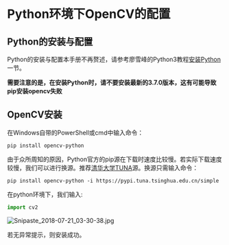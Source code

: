 # Python环境下OpenCV的配置

## Python的安装与配置

Python的安装与配置本手册不再赘述，请参考廖雪峰的Python3教程[安装Python](https://www.liaoxuefeng.com/wiki/0014316089557264a6b348958f449949df42a6d3a2e542c000/0014316090478912dab2a3a9e8f4ed49d28854b292f85bb000)一节。

**需要注意的是，在安装Python时，请不要安装最新的3.7.0版本，这有可能导致pip安装opencv失败**

## OpenCV安装

在Windows自带的PowerShell或cmd中输入命令：

```pip
pip install opencv-python
```

由于众所周知的原因，Python官方的pip源在下载时速度比较慢。若实际下载速度较慢，我们可以进行换源。推荐[清华大学TUNA](https://mirrors.tuna.tsinghua.edu.cn/)源。换源只需输入命令：

```pip
pip install opencv-python -i https://pypi.tuna.tsinghua.edu.cn/simple
```
在python环境下，我们输入:

```python
import cv2
```
![Snipaste_2018-07-21_03-30-38.jpg](https://i.loli.net/2018/07/21/5b52386fe48cc.jpg)

若无异常提示，则安装成功。

